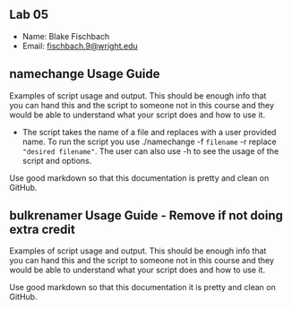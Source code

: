 ## Lab 05

- Name: Blake Fischbach
- Email: fischbach.9@wright.edu

## namechange Usage Guide

Examples of script usage and output. This should be enough info that  
you can hand this and the script to someone not in this course and they  
would be able to understand what your script does and how to use it.

- The script takes the name of a file and replaces with a user provided name. To run the script you use ./namechange -f `filename` -r replace `"desired filename"`. The user can also use -h to see the usage of the script and options.

Use good markdown so that this documentation is pretty and clean on GitHub.

## bulkrenamer Usage Guide - Remove if not doing extra credit

Examples of script usage and output. This should be enough info that  
you can hand this and the script to someone not in this course and they  
would be able to understand what your script does and how to use it.

Use good markdown so that this documentation it is pretty and clean on GitHub.

